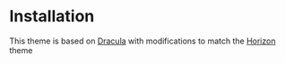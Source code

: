 # Installation

This theme is based on [Dracula](https://draculatheme.com/ui) with modifications to match the [Horizon](https://horizontheme.netlify.app/) theme